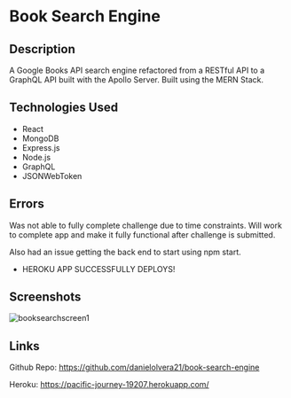 # Book Search Engine

## Description

A Google Books API search engine refactored from a RESTful API to a GraphQL API built with the Apollo Server. Built using the MERN Stack.

## Technologies Used

- React
- MongoDB
- Express.js
- Node.js
- GraphQL
- JSONWebToken

## Errors

Was not able to fully complete challenge due to time constraints. Will work to complete app and make it fully functional after challenge is submitted.

Also had an issue getting the back end to start using npm start.

- HEROKU APP SUCCESSFULLY DEPLOYS!

## Screenshots

![booksearchscreen1](https://user-images.githubusercontent.com/83250389/138353216-4af7a057-7b1b-436e-a939-1c828f262465.png)

## Links

Github Repo: https://github.com/danielolvera21/book-search-engine

Heroku: https://pacific-journey-19207.herokuapp.com/

